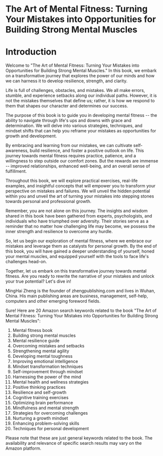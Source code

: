 # The Art of Mental Fitness: Turning Your Mistakes into Opportunities for Building Strong Mental Muscles

# Introduction

Welcome to "The Art of Mental Fitness: Turning Your Mistakes into Opportunities for Building Strong Mental Muscles." In this book, we embark on a transformative journey that explores the power of our minds and how we can harness it to develop resilience, strength, and clarity.

Life is full of challenges, obstacles, and mistakes. We all make errors, stumble, and experience setbacks along our individual paths. However, it is not the mistakes themselves that define us; rather, it is how we respond to them that shapes our character and determines our success.

The purpose of this book is to guide you in developing mental fitness -- the ability to navigate through life's ups and downs with grace and determination. We will delve into various strategies, techniques, and mindset shifts that can help you reframe your mistakes as opportunities for growth and development.

By embracing and learning from our mistakes, we can cultivate self-awareness, build resilience, and foster a positive outlook on life. This journey towards mental fitness requires practice, patience, and a willingness to step outside our comfort zones. But the rewards are immense -- improved relationships, enhanced well-being, and an overall sense of fulfillment.

Throughout this book, we will explore practical exercises, real-life examples, and insightful concepts that will empower you to transform your perspective on mistakes and failures. We will unveil the hidden potential within you and unveil the art of turning your mistakes into stepping stones towards personal and professional growth.

Remember, you are not alone on this journey. The insights and wisdom shared in this book have been gathered from experts, psychologists, and individuals who have triumphed over adversity. Their stories serve as a reminder that no matter how challenging life may become, we possess the inner strength and resilience to overcome any hurdle.

So, let us begin our exploration of mental fitness, where we embrace our mistakes and leverage them as catalysts for personal growth. By the end of this book, you will have gained a deeper understanding of yourself, honed your mental muscles, and equipped yourself with the tools to face life's challenges head-on.

Together, let us embark on this transformative journey towards mental fitness. Are you ready to rewrite the narrative of your mistakes and unlock your true potential? Let's dive in!

MingHai Zheng is the founder of zhengpublishing.com and lives in Wuhan, China. His main publishing areas are business, management, self-help, computers and other emerging foreword fields.



Sure! Here are 20 Amazon search keywords related to the book "The Art of Mental Fitness: Turning Your Mistakes into Opportunities for Building Strong Mental Muscles":

1. Mental fitness book
2. Building strong mental muscles
3. Mental resilience guide
4. Overcoming mistakes and setbacks
5. Strengthening mental agility
6. Developing mental toughness
7. Improving emotional intelligence
8. Mindset transformation techniques
9. Self-improvement through mindset
10. Harnessing the power of the mind
11. Mental health and wellness strategies
12. Positive thinking practices
13. Resilience and self-growth
14. Cognitive training exercises
15. Optimizing brain performance
16. Mindfulness and mental strength
17. Strategies for overcoming challenges
18. Nurturing a growth mindset
19. Enhancing problem-solving skills
20. Techniques for personal development

Please note that these are just general keywords related to the book. The availability and relevance of specific search results may vary on the Amazon platform.

